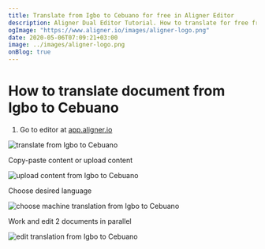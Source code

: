 ```yaml
---
title: Translate from Igbo to Cebuano for free in Aligner Editor
description: Aligner Dual Editor Tutorial. How to translate for free from Igbo to Cebuano. Aligner is multilingual document management platform. 
ogImage: "https://www.aligner.io/images/aligner-logo.png"
date: 2020-05-06T07:09:21+03:00
image: ../images/aligner-logo.png
onBlog: true
---
```


# How to translate document from Igbo to Cebuano

1. Go to editor at [app.aligner.io](https://app.aligner.io "Aligner App web page")

![translate from Igbo to Cebuano](../aligner-blank-editor.png "translate from Igbo to Cebuano")

Copy-paste content or upload content

![upload content from Igbo to Cebuano](../aligner-uploaded-document.png "upload content from Igbo to Cebuano")

Choose desired language

![choose machine translation from Igbo to Cebuano](../aligner-language-dropdown.png "choose machine translation from Igbo to Cebuano")

Work and edit 2 documents in parallel

![edit translation from Igbo to Cebuano](../aligner-double-sitded-editor.png "edit translation from Igbo to Cebuano")

